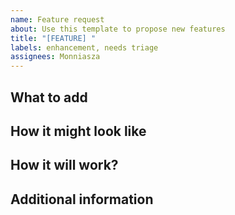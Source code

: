 ```yaml
---
name: Feature request
about: Use this template to propose new features
title: "[FEATURE] "
labels: enhancement, needs triage
assignees: Monniasza
---
```


What to add
---

How it might look like
---


How it will work?
---

Additional information
---
